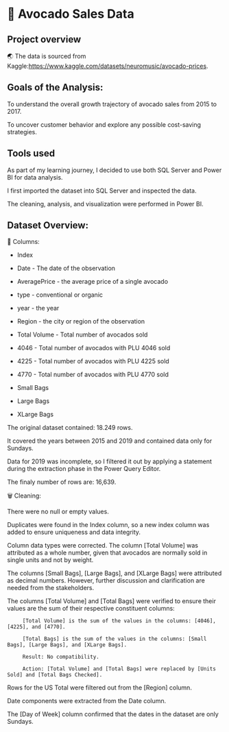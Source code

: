  # 🥑 Avocado Sales Data

## Project overview

🌏 The data is sourced from Kaggle:https://www.kaggle.com/datasets/neuromusic/avocado-prices.



## Goals of the Analysis:

To understand the overall growth trajectory of avocado sales from 2015 to 2017.

To uncover customer behavior and explore any possible cost-saving strategies.

##   Tools used 

As part of my learning journey, I decided to use both SQL Server and Power BI for data analysis.

I first imported the dataset into SQL Server and inspected the data.

The cleaning, analysis, and visualization were performed in Power BI.


## Dataset Overview:

🏺 Columns: 
 
   - Index
         
   - Date - The date of the observation
         
   - AveragePrice - the average price of a single avocado
         
   - type - conventional or organic
         
   - year - the year
         
   - Region - the city or region of the observation
         
   - Total Volume - Total number of avocados sold
         
   - 4046 - Total number of avocados with PLU 4046 sold
         
   - 4225 - Total number of avocados with PLU 4225 sold
         
   - 4770 - Total number of avocados with PLU 4770 sold
         
   - Small Bags
         
   - Large Bags
         
   - XLarge Bags

The original dataset contained: 18.249 rows.

It covered the years between 2015 and 2019 and contained data only for Sundays.

Data for 2019 was incomplete, so I filtered it out by applying a statement during the extraction phase in the Power Query Editor. 

The finaly number of rows are: 16,639.

🗑 Cleaning:

There were no null or empty values.

Duplicates were found in the Index column, so a new index column was added to ensure uniqueness and data integrity.

Column data types were corrected. The column [Total Volume] was attributed as a whole number, given that avocados are normally sold in single units and not by weight.

The columns [Small Bags], [Large Bags], and [XLarge Bags] were attributed as decimal numbers. However, further discussion and clarification are needed from the stakeholders.

The columns [Total Volume] and [Total Bags] were verified to ensure their values are the sum of their respective constituent columns:

         [Total Volume] is the sum of the values in the columns: [4046], [4225], and [4770].

         [Total Bags] is the sum of the values in the columns: [Small Bags], [Large Bags], and [XLarge Bags].

         Result: No compatibility.
         
         Action: [Total Volume] and [Total Bags] were replaced by [Units Sold] and [Total Bags Checked].

Rows for the US Total were filtered out from the [Region] column.

Date components were extracted from the Date column.

The [Day of Week] column confirmed that the dates in the dataset are only Sundays.



